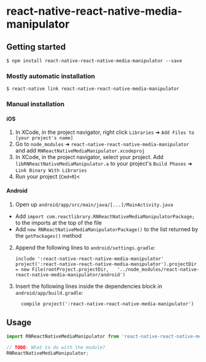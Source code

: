 
# react-native-react-native-media-manipulator

## Getting started

`$ npm install react-native-react-native-media-manipulator --save`

### Mostly automatic installation

`$ react-native link react-native-react-native-media-manipulator`

### Manual installation


#### iOS

1. In XCode, in the project navigator, right click `Libraries` ➜ `Add Files to [your project's name]`
2. Go to `node_modules` ➜ `react-native-react-native-media-manipulator` and add `RNReactNativeMediaManipulator.xcodeproj`
3. In XCode, in the project navigator, select your project. Add `libRNReactNativeMediaManipulator.a` to your project's `Build Phases` ➜ `Link Binary With Libraries`
4. Run your project (`Cmd+R`)<

#### Android

1. Open up `android/app/src/main/java/[...]/MainActivity.java`
  - Add `import com.reactlibrary.RNReactNativeMediaManipulatorPackage;` to the imports at the top of the file
  - Add `new RNReactNativeMediaManipulatorPackage()` to the list returned by the `getPackages()` method
2. Append the following lines to `android/settings.gradle`:
  	```
  	include ':react-native-react-native-media-manipulator'
  	project(':react-native-react-native-media-manipulator').projectDir = new File(rootProject.projectDir, 	'../node_modules/react-native-react-native-media-manipulator/android')
  	```
3. Insert the following lines inside the dependencies block in `android/app/build.gradle`:
  	```
      compile project(':react-native-react-native-media-manipulator')
  	```


## Usage
```javascript
import RNReactNativeMediaManipulator from 'react-native-react-native-media-manipulator';

// TODO: What to do with the module?
RNReactNativeMediaManipulator;
```
  